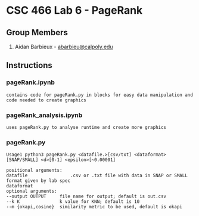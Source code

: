 # CSC 466 Lab 6 - PageRank

## Group Members
1. Aidan Barbieux - abarbieu@calpoly.edu

## Instructions 

### pageRank.ipynb
    contains code for pageRank.py in blocks for easy data manipulation and code needed to create graphics
    
### pageRank_analysis.ipynb
    uses pageRank.py to analyse runtime and create more graphics

### pageRank.py
    Usage1 python3 pageRank.py <datafile.>[csv/txt] <dataformat>[SNAP/SMALL] <d>[0-1] <epsilon>[~0.00001]

    positional arguments:
    datafile                .csv or .txt file with data in SNAP or SMALL format given by lab spec
    dataformat                
    optional arguments:
    --output OUTPUT     file name for output; default is out.csv
    --k K               k value for KNN; default is 10
    --m {okapi,cosine}  similarity metric to be used, default is okapi